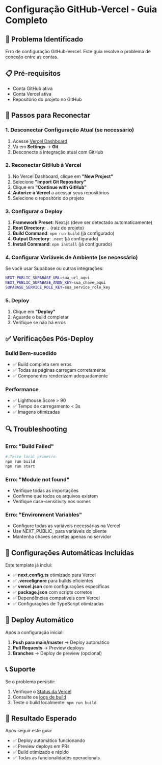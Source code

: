 # Configuração GitHub-Vercel - Guia Completo

## 🚨 Problema Identificado
Erro de configuração GitHub-Vercel. Este guia resolve o problema de conexão entre as contas.

## 📋 Pré-requisitos
- Conta GitHub ativa
- Conta Vercel ativa
- Repositório do projeto no GitHub

## 🔧 Passos para Reconectar

### 1. Desconectar Configuração Atual (se necessário)
1. Acesse [Vercel Dashboard](https://vercel.com/dashboard)
2. Vá em **Settings** → **Git**
3. Desconecte a integração atual com GitHub

### 2. Reconectar GitHub à Vercel
1. No Vercel Dashboard, clique em **"New Project"**
2. Selecione **"Import Git Repository"**
3. Clique em **"Continue with GitHub"**
4. **Autorize a Vercel** a acessar seus repositórios
5. Selecione o repositório do projeto

### 3. Configurar o Deploy
1. **Framework Preset**: Next.js (deve ser detectado automaticamente)
2. **Root Directory**: `.` (raiz do projeto)
3. **Build Command**: `npm run build` (já configurado)
4. **Output Directory**: `.next` (já configurado)
5. **Install Command**: `npm install` (já configurado)

### 4. Configurar Variáveis de Ambiente (se necessário)
Se você usar Supabase ou outras integrações:
```bash
NEXT_PUBLIC_SUPABASE_URL=sua_url_aqui
NEXT_PUBLIC_SUPABASE_ANON_KEY=sua_chave_aqui
SUPABASE_SERVICE_ROLE_KEY=sua_service_role_key
```

### 5. Deploy
1. Clique em **"Deploy"**
2. Aguarde o build completar
3. Verifique se não há erros

## ✅ Verificações Pós-Deploy

### Build Bem-sucedido
- ✅ Build completa sem erros
- ✅ Todas as páginas carregam corretamente
- ✅ Componentes renderizam adequadamente

### Performance
- ✅ Lighthouse Score > 90
- ✅ Tempo de carregamento < 3s
- ✅ Imagens otimizadas

## 🔍 Troubleshooting

### Erro: "Build Failed"
```bash
# Teste local primeiro
npm run build
npm run start
```

### Erro: "Module not found"
- Verifique todas as importações
- Confirme que todos os arquivos existem
- Verifique case-sensitivity nos nomes

### Erro: "Environment Variables"
- Configure todas as variáveis necessárias na Vercel
- Use NEXT_PUBLIC_ para variáveis do cliente
- Mantenha chaves secretas apenas no servidor

## 📱 Configurações Automáticas Incluídas

Este template já inclui:
- ✅ **next.config.ts** otimizado para Vercel
- ✅ **.vercelignore** para builds eficientes
- ✅ **vercel.json** com configurações específicas
- ✅ **package.json** com scripts corretos
- ✅ Dependências compatíveis com Vercel
- ✅ Configurações de TypeScript otimizadas

## 🚀 Deploy Automático

Após a configuração inicial:
1. **Push para main/master** → Deploy automático
2. **Pull Requests** → Preview deploys
3. **Branches** → Deploy de preview (opcional)

## 📞 Suporte

Se o problema persistir:
1. Verifique o [Status da Vercel](https://vercel-status.com/)
2. Consulte os [logs de build](https://vercel.com/docs/concepts/deployments/build-step#build-logs)
3. Teste o build localmente: `npm run build`

## 🎯 Resultado Esperado

Após seguir este guia:
- ✅ Deploy automático funcionando
- ✅ Preview deploys em PRs
- ✅ Build otimizado e rápido
- ✅ Todas as funcionalidades operacionais